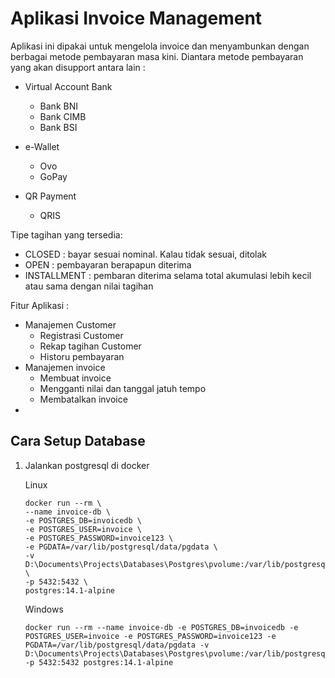 # Aplikasi Invoice Management #

Aplikasi ini dipakai untuk mengelola invoice dan menyambunkan dengan berbagai metode pembayaran masa kini.
Diantara metode pembayaran yang akan disupport antara lain :

* Virtual Account Bank
  * Bank BNI
  * Bank CIMB
  * Bank BSI

* e-Wallet
  * Ovo
  * GoPay

* QR Payment
  * QRIS

Tipe tagihan yang tersedia:
   * CLOSED : bayar sesuai nominal. Kalau tidak sesuai, ditolak
   * OPEN : pembayaran berapapun diterima
   * INSTALLMENT : pembaran diterima selama total akumulasi lebih kecil atau sama dengan nilai tagihan

Fitur Aplikasi :
* Manajemen Customer
  * Registrasi Customer
  * Rekap tagihan Customer
  * Historu pembayaran
* Manajemen invoice
    * Membuat invoice
    * Mengganti nilai dan tanggal jatuh tempo
    * Membatalkan invoice
* 
  

## Cara Setup Database
1. Jalankan postgresql di docker

   Linux

    ```
    docker run --rm \
    --name invoice-db \
    -e POSTGRES_DB=invoicedb \
    -e POSTGRES_USER=invoice \
    -e POSTGRES_PASSWORD=invoice123 \
    -e PGDATA=/var/lib/postgresql/data/pgdata \
    -v D:\Documents\Projects\Databases\Postgres\pvolume:/var/lib/postgresql/data \
    -p 5432:5432 \
    postgres:14.1-alpine
    ```
   Windows
    ```
    docker run --rm --name invoice-db -e POSTGRES_DB=invoicedb -e POSTGRES_USER=invoice -e POSTGRES_PASSWORD=invoice123 -e PGDATA=/var/lib/postgresql/data/pgdata -v D:\Documents\Projects\Databases\Postgres\pvolume:/var/lib/postgresql/data -p 5432:5432 postgres:14.1-alpine
    ```

 